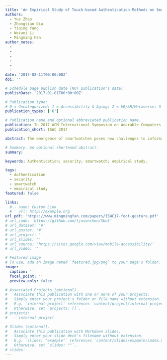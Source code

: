 ```yaml
---
title: 'An Empirical Study of Touch-based Authentication Methods on Smartwatches'
authors:
  - Yue Zhao
  - Zhongtian Qiu
  - Yiqing Yang
  - Weiwei Li
  - Mingming Fan
author_notes:
  - 
  - 
  -
  -
  -
  -
date: '2017-02-11T00:00:00Z'
doi: ''

# Schedule page publish date (NOT publication's date).
publishDate: '2017-01-01T00:00:00Z'

# Publication type: 
# 0 = Uncategorized; 1 = Accessibility & Aging; 2 = VR/AR/Metaverse; 3 = Human-AI Collaboration; 4 = UX Methodology; 5 = Social Computing; 6 = Sensing;  7 = Thesis; 8 = Patent
publication_types: ['6']

# Publication name and optional abbreviated publication name.
publication: In 2017 ACM International Symposium on Wearable Computers (ISWC '17).
publication_short: ISWC 2017

abstract: The emergence of smartwatches poses new challenges to information security. Although there are mature touch-based authentication methods for smartphones, the effectiveness of using these methods on smartwatches is still unclear. We conducted a user study (n=16) to evaluate how authentication methods (PIN and Pattern), UIs (Square and Circular), and display sizes (38mm and 42mm) affect authentication accuracy, speed, and security. Circular UIs are tailored to smartwatches with fewer UI elements. Results show that 1) PIN is more accurate and secure than Pattern; 2) Pattern is much faster than PIN; 3) Square UIs are more secure but less accurate than Circular UIs; 4) display size does not affect accuracy or speed, but security; 5) Square PIN is the most secure method of all. The study also reveals a security concern that participants' favorite method is not the best in any of the measures. We finally discuss implications for future touch-based smartwatch authentication design.

# Summary. An optional shortened abstract.
summary:

keywords: Authentication; security; smartwatch; empirical study.

tags:
  - Authentication
  - security
  - smartwatch
  - empirical study
featured: false

links:
  # - name: Custom Link
  #   url: http://example.org
url_pdf: 'https://www.mingmingfan.com/papers/ISWC17-foot-gesture.pdf'
# url_code: 'https://github.com/tjusenchen/Xbot'
# url_dataset: '#'
# url_poster: '#'
# url_project: ''
# url_slides: ''
# url_source: 'https://sites.google.com/view/mobile-accessibility/'
# url_video: ''

# Featured image
# To use, add an image named `featured.jpg/png` to your page's folder.
image:
  caption: ''
  focal_point: ''
  preview_only: false

# Associated Projects (optional).
#   Associate this publication with one or more of your projects.
#   Simply enter your project's folder or file name without extension.
#   E.g. `internal-project` references `content/project/internal-project/index.md`.
#   Otherwise, set `projects: []`.
# projects:
#   - internal-project

# Slides (optional).
#   Associate this publication with Markdown slides.
#   Simply enter your slide deck's filename without extension.
#   E.g. `slides: "example"` references `content/slides/example/index.md`.
#   Otherwise, set `slides: ""`.
# slides:
---
```


<!-- {{< youtube f9lO9tin4tw >}} -->


